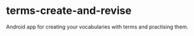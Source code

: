 # terms-create-and-revise
Android app for creating your vocabularies with terms and practising them.
